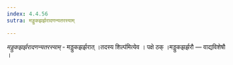 ```yaml
---
index: 4.4.56
sutra: मड्डुकझर्झरादणन्यतरस्याम्

---
```

_मड्डुकझर्झरादणन्यतरस्याम्_ - मड्डुकझर्झरात् ।तदस्य शिल्प॑मित्येव । पक्षे ठक् ।मड्डुकझर्झरौ — वाद्यविशेषौ ।